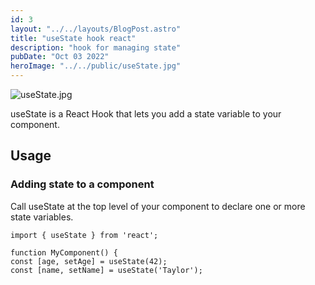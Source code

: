 ```yaml
---
id: 3
layout: "../../layouts/BlogPost.astro"
title: "useState hook react"
description: "hook for managing state"
pubDate: "Oct 03 2022"
heroImage: "../../public/useState.jpg"
---
```


![useState.jpg](/useRef.jpg)

useState is a React Hook that lets you add a state variable to your component.

## Usage

### Adding state to a component

Call useState at the top level of your component to declare one or more state variables.

```
import { useState } from 'react';

function MyComponent() {
const [age, setAge] = useState(42);
const [name, setName] = useState('Taylor');
```
